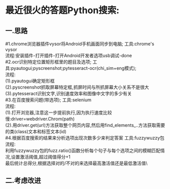最近很火的答题Python搜索:
==
一.思路
---
#1.chrome浏览器插件vysor将Android手机画面同步到电脑;
工具:chrome's vysor\
流程:安装插件-打开插件-打开Android开发者选项usb调试-done\
#2.ocr识别特定位置矩形框里的题目及选项;
工具:pyautogui;pyscreenshot;pytesseract-ocr(chi_sim+eng模式);\
流程:\
(1).pyautogui确定矩形框\
(2).pyscreenshot抓取屏幕特定框,抓屏时间与所抓屏幕大小关系不是很大\
(3).pytesseract识别文字,识别速度效率和图像中文字的多少有关\
#3.在百度搜索问题(带选项);
工具:selenium\
流程:\
(1).打开浏览器,注意这一步提前执行,因为执行速度比较慢:driver=webdriver.Chrom(path)\
(2).用driver.get(url)方法获取整个网页内容,然后用find_elements_..方法获取需要的类(class)文本和标签文本(id)\
#4.根据百度搜索的结果来分析选项出现次数多少来判定答案
工具:fuzzywuzzy包\
流程:\
利用fuzzywuzzy包的fuzz.ratio()函数分析每个句子与每个选项之间的模糊匹配情况,设置激活阈值,超过阈值得分+1\
最后统计总得分,根据选择对的/不对的来选择最高激活值还是最低激活值\

二.考虑改进
---

